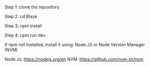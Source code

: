 Step 1: clone the repository

Step 2: cd Blaze

Step 3: npm install

Step 4: npm run dev

If npm not installed, install it using:
Node.JS or Node Version Manager (NVM)

Node.Js: https://nodejs.org/en
NVM: https://github.com/nvm-sh/nvm

